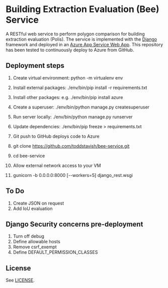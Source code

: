 # Building Extraction Evaluation (Bee) Service

A RESTful web service to perform polygon comparison for building extraction evaluation (Polis). The service is implemented with the [Django](https://www.djangoproject.com/) framework and deployed in an [Azure App Service Web App](http://azure.microsoft.com/en/marketplace/partners/PTVS/Django). This repository has been tested to continuously deploy to Azure from GitHub.

## Deployment steps
1. Create virtual environment: python -m virtualenv env
2. Install external packages: ./env/bin/pip install -r requirements.txt
3. Install other packages: e.g. ./env/bin/pip install azure
4. Create a superuser: ./env/bin/python manage.py createsuperuser
5. Run server locally: ./env/bin/python manage.py runserver
6. Update dependencies: ./env/bin/pip freeze > requirements.txt
7. Git push to GitHub deploys code to Azure

1. git clone https://github.com/toddstavish/bee-service.git
2. cd bee-service
3. Allow external network access to your VM
4. gunicorn -b 0.0.0.0:8000 [--workers=5] django_rest.wsgi

## To Do
1. Create JSON on request
2. Add IoU evaluation

## Django Security concerns pre-deployment
1. Turn off debug
2. Define allowable hosts
3. Remove csrf_exempt
4. Define DEFAULT_PERMISSION_CLASSES

## License
See [LICENSE](./LICENSE).
